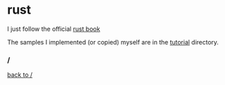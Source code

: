 # rust

I just follow the official [rust book](https://doc.rust-lang.org/book/second-edition/)

The samples I implemented (or copied) myself are in the [tutorial](https://github.com/Inux/playground/tree/master/rust/tutorial) directory.


### /
[back to /](../README.md)